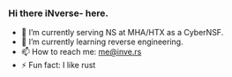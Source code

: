 ### Hi there iNverse- here.

[]()
- 🔭 I’m currently serving NS at MHA/HTX as a CyberNSF.
- 🌱 I’m currently learning reverse engineering.
- 📫 How to reach me: me@inve.rs
- ⚡ Fun fact: I like rust
